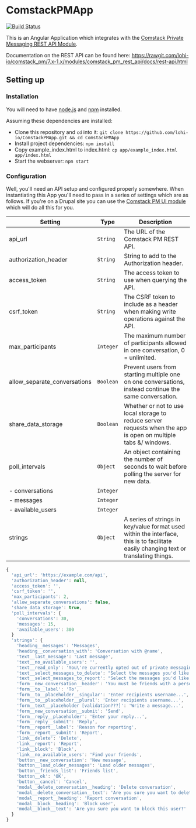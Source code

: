 # ComstackPMApp

[![Build Status](https://travis-ci.org/lohi-io/ComstackPMApp.svg?branch=master)](https://travis-ci.org/lohi-io/ComstackPMApp)

This is an Angular Application which integrates with the [Comstack Private Messaging REST API Module](https://github.com/lohi-io/comstack_pm/tree/7.x-1.x/modules/comstack_pm_rest_api).

Documentation on the REST API can be found here:
https://rawgit.com/lohi-io/comstack_pm/7.x-1.x/modules/comstack_pm_rest_api/docs/rest-api.html

## Setting up

### Installation

You will need to have [node.js](http://www.nodejs.org/) and [npm](http://www.npmjs.com) installed.

Assuming these dependencies are installed:
- Clone this repository and `cd` into it: `git clone https://github.com/lohi-io/ComstackPMApp.git && cd ComstackPMApp`
- Install project dependencies: `npm install`
- Copy example_index.html to index.html: `cp app/example_index.html app/index.html`
- Start the webserver: `npm start`

### Configuration
Well, you'll need an API setup and configured properly somewhere. When instantiating this App you'll need to pass in a series of settings which are as follows. If you're on a Drupal site you can use the [Comstack PM UI module](https://github.com/lohi-io/comstack_pm_ui) which will do all this for you.

| Setting | Type | Description |
| ------------- | ----------- | ----------- |
| api_url | `String` | The URL of the Comstack PM REST API. |
| authorization_header | `String` | String to add to the Authorization header. |
| access_token | `String` | The access token to use when querying the API. |
| csrf_token | `String` | The CSRF token to include as a header when making write operations against the API. |
| max_participants | `Integer` | The maximum number of participants allowed in one conversation, 0 = unlimited. |
| allow_separate_conversations | `Boolean` | Prevent users from starting multiple one on one conversations, instead continue the same conversation. |
| share_data_storage | `Boolean` | Whether or not to use local storage to reduce server requests when the app is open on multiple tabs &/ windows. |
| poll_intervals | `Object` | An object containing the number of seconds to wait before polling the server for new data. |
| - conversations | `Integer` | |
| - messages | `Integer` | |
| - available_users | `Integer` | |
| strings | `Object` | A series of strings in key/value format used within the interface, this is to facilitate easily changing text or translating things. |

```javascript
{
  'api_url': 'https://example.com/api',
  'authorization_header': null,
  'access_token': '',
  'csrf_token': '',
  'max_participants': 2,
  'allow_separate_conversations': false,
  'share_data_storage': true,
  'poll_intervals': {
    'conversations': 30,
    'messages': 15,
    'available_users': 300
  }
  'strings': {
    'heading__messages': 'Messages',
    'heading__conversation_with': 'Conversation with @name',
    'text__last_message': 'Last message',
    'text__no_available_users': '',
    'text__read_only': 'You\'re currently opted out of private messaging, <a href="@url">click here</a> to go the the account settings form.',
    'text__select_messages_to_delete': "Select the messages you'd like to delete",
    'text__select_messages_to_report': "Select the messages you'd like to report",
    'form__new_conversation__header': 'You must be friends with a person before you can send them messages. <a href="@url">Find and add friends</a>',
    'form__to__label': 'To',
    'form__to__placeholder__singular': 'Enter recipients username...',
    'form__to__placeholder__plural': 'Enter recipients username...',
    'form__text__placeholder [validation???]': 'Write a message...',
    'form__new_conversation__submit': 'Send',
    'form__reply__placeholder': 'Enter your reply...',
    'form__reply__submit': 'Reply',
    'form__report__label': 'Reason for reporting',
    'form__report__submit': 'Report',
    'link__delete': 'Delete',
    'link__report': 'Report',
    'link__block': 'Block',
    'link__no_available_users': 'Find your friends',
    'button__new_conversation': 'New message',
    'button__load_older_messages': 'Load older messages',
    'button__friends_list': 'Friends list',
    'button__ok': 'OK',
    'button__cancel': 'Cancel',
    'modal__delete_conversation__heading': 'Delete conversation',
    'modal__delete_conversation__text': 'Are you sure you want to delete this conversation?',
    'modal__report__heading': 'Report conversation',
    'modal__block__heading': 'Block user',
    'modal__block__text': 'Are you sure you want to block this user?'
  }
}
```
